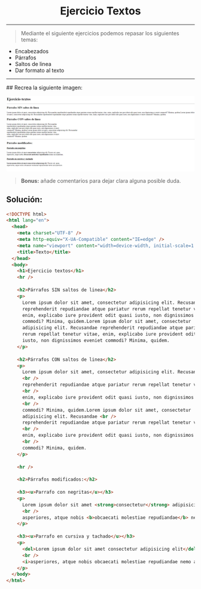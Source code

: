 <h1 align="center">Ejercicio Textos</h1>
<hr>

> Mediante el siguiente ejercicios podemos repasar los siguientes temas:

- Encabezados
- Párrafos
- Saltos de linea
- Dar formato al texto

<hr>
## Recrea la siguiente imagen:

![Ejercicio sobre textos HTML](../img/Ejercicios/Ejer1.png)

> **Bonus:** añade comentarios para dejar clara alguna posible duda.

## Solución:

```HTML
<!DOCTYPE html>
<html lang="en">
  <head>
    <meta charset="UTF-8" />
    <meta http-equiv="X-UA-Compatible" content="IE=edge" />
    <meta name="viewport" content="width=device-width, initial-scale=1.0" />
    <title>Texto</title>
  </head>
  <body>
    <h1>Ejercicio textos</h1>
    <hr />

    <h2>Párrafos SIN saltos de linea</h2>
    <p>
      Lorem ipsum dolor sit amet, consectetur adipisicing elit. Recusandae
      reprehenderit repudiandae atque pariatur rerum repellat tenetur vitae,
      enim, explicabo iure provident odit quasi iusto, non dignissimos eveniet
      commodi? Minima, quidem.Lorem ipsum dolor sit amet, consectetur
      adipisicing elit. Recusandae reprehenderit repudiandae atque pariatur
      rerum repellat tenetur vitae, enim, explicabo iure provident odit quasi
      iusto, non dignissimos eveniet commodi? Minima, quidem.
    </p>

    <h2>Párrafos CON saltos de linea</h2>
    <p>
      Lorem ipsum dolor sit amet, consectetur adipisicing elit. Recusandae
      <br />
      reprehenderit repudiandae atque pariatur rerum repellat tenetur vitae,
      <br />
      enim, explicabo iure provident odit quasi iusto, non dignissimos eveniet
      <br />
      commodi? Minima, quidem.Lorem ipsum dolor sit amet, consectetur
      adipisicing elit. Recusandae <br />
      reprehenderit repudiandae atque pariatur rerum repellat tenetur vitae,
      <br />
      enim, explicabo iure provident odit quasi iusto, non dignissimos eveniet
      <br />
      commodi? Minima, quidem.
    </p>

    <hr />

    <h2>Párrafos modificados:</h2>

    <h3><u>Parrafo con negritas</u></h3>
    <p>
      Lorem ipsum dolor sit amet <strong>consectetur</strong> adipisicing elit. Facere est, quae,
      <br />
      asperiores, atque nobis <b>obcaecati molestiae repudiandae</b> nemo accusantium.
    </p>

    <h3><u>Parrafo en cursiva y tachado</u></h3>
    <p>
      <del>Lorem ipsum dolor sit amet consectetur adipisicing elit</del>. Facere est, quae,
      <br />
      <i>asperiores, atque nobis obcaecati molestiae repudiandae nemo accusantium.</i>
    </p>
  </body>
</html>
```
